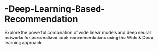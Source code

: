 # -Deep-Learning-Based-Recommendation
Explore the powerful combination of wide linear models and deep neural networks for personalized book recommendations using the Wide &amp; Deep learning approach.
